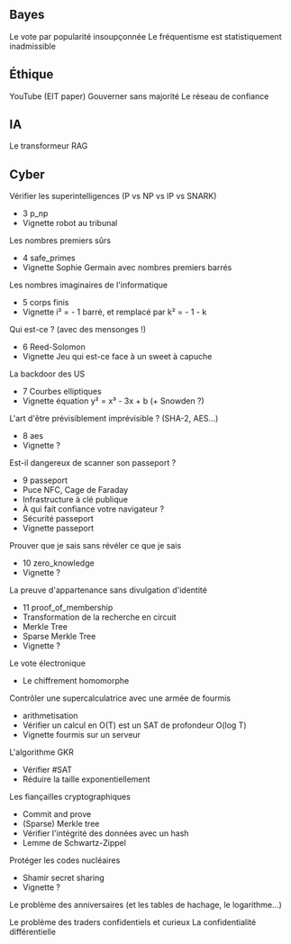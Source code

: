 ## Bayes

Le vote par popularité insoupçonnée
Le fréquentisme est statistiquement inadmissible


## Éthique 

YouTube (EIT paper)
Gouverner sans majorité
Le réseau de confiance


## IA

Le transformeur
RAG


## Cyber

Vérifier les superintelligences (P vs NP vs IP vs SNARK)
 - 3 p_np
 - Vignette robot au tribunal

Les nombres premiers sûrs
 - 4 safe_primes
 - Vignette Sophie Germain avec nombres premiers barrés

Les nombres imaginaires de l'informatique 
 - 5 corps finis
 - Vignette i² = - 1 barré, et remplacé par k² = - 1 - k

Qui est-ce ? (avec des mensonges !) 
 - 6 Reed-Solomon
 - Vignette Jeu qui est-ce face à un sweet à capuche

La backdoor des US 
 - 7 Courbes elliptiques
 - Vignette équation y² = x³ - 3x + b (+ Snowden ?)

L'art d'être prévisiblement imprévisible ? (SHA-2, AES...)
 - 8 aes
 - Vignette ?


Est-il dangereux de scanner son passeport ?
 - 9 passeport
 - Puce NFC, Cage de Faraday
 - Infrastructure à clé publique
 - À qui fait confiance votre navigateur ?
 - Sécurité passeport
 - Vignette passeport

Prouver que je sais sans révéler ce que je sais
 - 10 zero_knowledge
 - Vignette ?

La preuve d'appartenance sans divulgation d'identité
 - 11 proof_of_membership
 - Transformation de la recherche en circuit
 - Merkle Tree
 - Sparse Merkle Tree
 - Vignette ?

Le vote électronique
 - Le chiffrement homomorphe


Contrôler une supercalculatrice avec une armée de fourmis
 - arithmetisation
 - Vérifier un calcul en O(T) est un SAT de profondeur O(log T)
 - Vignette fourmis sur un serveur

L'algorithme GKR
 - Vérifier #SAT
 - Réduire la taille exponentiellement

Les fiançailles cryptographiques
 - Commit and prove
 - (Sparse) Merkle tree
 - Vérifier l'intégrité des données avec un hash
 - Lemme de Schwartz-Zippel



Protéger les codes nucléaires
 - Shamir secret sharing
 - Vignette ?

Le problème des anniversaires (et les tables de hachage, le logarithme...)

Le problème des traders confidentiels et curieux
La confidentialité différentielle


